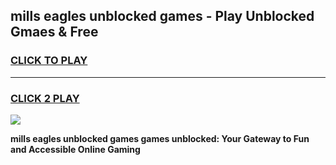 
## mills eagles unblocked games - Play Unblocked Gmaes & Free
<h3>
<a href="https://premium.freeplayer.one?title=mills_eagles_unblocked_games&ref=20F">CLICK TO PLAY</a></h3>
<hr>

<h3>
<a href="https://premium.freeplayer.one?title=mills_eagles_unblocked_games&ref=20F">CLICK 2 PLAY</a>
  
</h3>

<a href="https://premium.freeplayer.one?title=mills_eagles_unblocked_games&ref=20F/"><img src="https://clearcache.store/games.png"></a>


**mills eagles unblocked games games unblocked: Your Gateway to Fun and Accessible Online Gaming**

